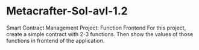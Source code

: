 # Metacrafter-Sol-avl-1.2
Smart Contract Management Project: Function Frontend For this project, create a simple contract with 2-3 functions. Then show the values of those functions in frontend of the application.
